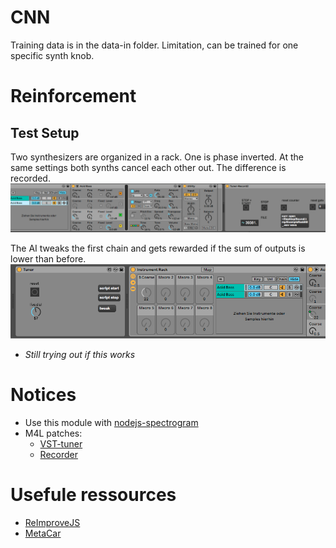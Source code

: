 # CNN
Training data is in the data-in folder. Limitation, can be trained for one specific synth knob.

# Reinforcement

## Test Setup
Two synthesizers are organized in a rack. One is phase inverted. At the same settings both synths cancel each other out. The difference is recorded. 
![tweak](docs/compare.png)

The AI tweaks the first chain and gets rewarded if the sum of outputs is lower than before. 
![tweak](docs/tweak.png)

- *Still trying out if this works*

# Notices

- Use this module with [nodejs-spectrogram](https://github.com/sonic-empire/nodejs-spectrogram)
- M4L patches:
  - [VST-tuner](https://github.com/sonic-empire/vst-tuner)
  - [Recorder](https://github.com/sonic-empire/record-clip)

# Usefule ressources

- [ReImproveJS](https://github.com/BeTomorrow/ReImproveJS/blob/master/docs/README.md)
- [MetaCar](https://www.metacar-project.com)

